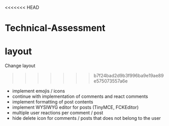 <<<<<<< HEAD
# Technical-Assessment

 layout
=======
 Change layout
>>>>>>> b7f24bad2d9b3f996ba9e19ae89e575073557a6e
* implement emojis / icons
* continue with implementation of comments and react comments
* implement formatting of post contents
* implement WYSIWYG editor for posts (TinyMCE, FCKEditor)
* multiple user reactions per comment / post
* hide delete icon for comments / posts that does not belong to the user

